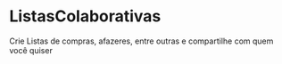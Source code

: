 # ListasColaborativas
Crie Listas de compras, afazeres, entre outras e compartilhe com quem você quiser
